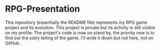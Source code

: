 # RPG-Presentation
This repository (essentially the README file) represents my RPG game project and its evolution. This project is private but its activity is still visible on my profile. The project's code is now on stand by, the priority now is to find out the sotry telling of the game. I'll write it down but not here, not on GitHub. 
